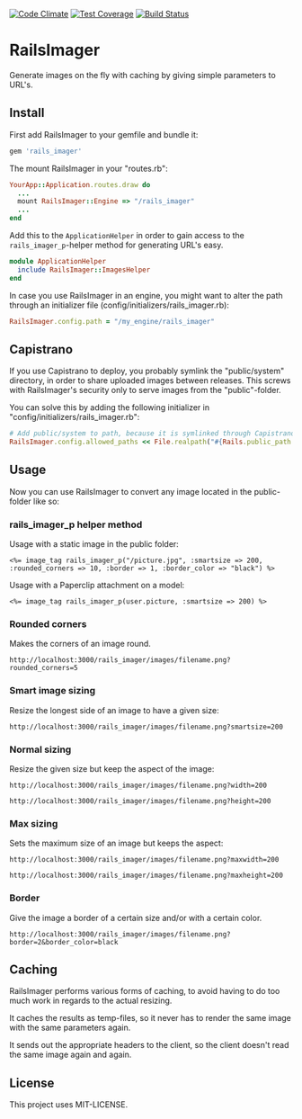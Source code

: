 [![Code Climate](https://codeclimate.com/github/kaspernj/rails_imager.png)](https://codeclimate.com/github/kaspernj/rails_imager)
[![Test Coverage](https://codeclimate.com/github/kaspernj/rails_imager/coverage.png)](https://codeclimate.com/github/kaspernj/rails_imager)
[![Build Status](https://img.shields.io/shippable/540e7b9d3479c5ea8f9ec23e.svg)](https://app.shippable.com/projects/540e7b9d3479c5ea8f9ec23e/builds/latest)

# RailsImager

Generate images on the fly with caching by giving simple parameters to URL's.

## Install

First add RailsImager to your gemfile and bundle it:

```ruby
gem 'rails_imager'
```

The mount RailsImager in your "routes.rb":

```ruby
YourApp::Application.routes.draw do
  ...
  mount RailsImager::Engine => "/rails_imager"
  ...
end
```

Add this to the `ApplicationHelper` in order to gain access to the `rails_imager_p`-helper method for generating URL's easy.
```ruby
module ApplicationHelper
  include RailsImager::ImagesHelper
end
```

In case you use RailsImager in an engine, you might want to alter the path through an initializer file (config/initializers/rails_imager.rb):
```ruby
RailsImager.config.path = "/my_engine/rails_imager"
```

## Capistrano

If you use Capistrano to deploy, you probably symlink the "public/system" directory, in order to share uploaded images between releases. This screws with RailsImager's security only to serve images from the "public"-folder.

You can solve this by adding the following initializer in "config/initializers/rails_imager.rb":
```ruby
# Add public/system to path, because it is symlinked through Capistrano on deployed servers.
RailsImager.config.allowed_paths << File.realpath("#{Rails.public_path.to_s}/system")
```

## Usage

Now you can use RailsImager to convert any image located in the public-folder like so:

### rails_imager_p helper method

Usage with a static image in the public folder:
```erb
<%= image_tag rails_imager_p("/picture.jpg", :smartsize => 200, :rounded_corners => 10, :border => 1, :border_color => "black") %>
```

Usage with a Paperclip attachment on a model:
```erb
<%= image_tag rails_imager_p(user.picture, :smartsize => 200) %>
```

### Rounded corners

Makes the corners of an image round.
```
http://localhost:3000/rails_imager/images/filename.png?rounded_corners=5
```

### Smart image sizing

Resize the longest side of an image to have a given size:
```
http://localhost:3000/rails_imager/images/filename.png?smartsize=200
```

### Normal sizing

Resize the given size but keep the aspect of the image:
```
http://localhost:3000/rails_imager/images/filename.png?width=200
```
```
http://localhost:3000/rails_imager/images/filename.png?height=200
```

### Max sizing

Sets the maximum size of an image but keeps the aspect:
```
http://localhost:3000/rails_imager/images/filename.png?maxwidth=200
```
```
http://localhost:3000/rails_imager/images/filename.png?maxheight=200
```

### Border

Give the image a border of a certain size and/or with a certain color.
```
http://localhost:3000/rails_imager/images/filename.png?border=2&border_color=black
```


## Caching

RailsImager performs various forms of caching, to avoid having to do too much work in regards to the actual resizing.

It caches the results as temp-files, so it never has to render the same image with the same parameters again.

It sends out the appropriate headers to the client, so the client doesn't read the same image again and again.


## License
This project uses MIT-LICENSE.
